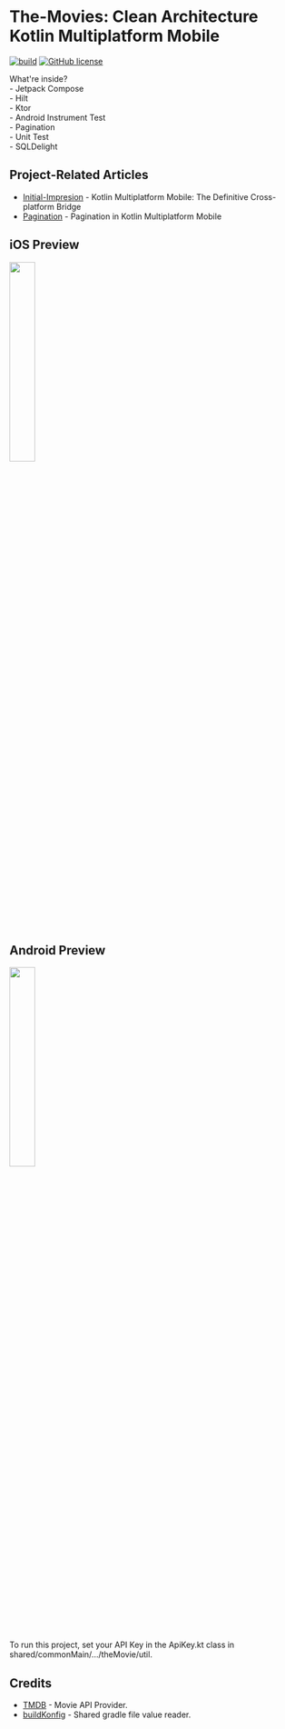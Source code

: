 The-Movies: Clean Architecture Kotlin Multiplatform Mobile
==========
[![build](https://github.com/annasta13/The-Movies/actions/workflows/gradle.yml/badge.svg)](https://github.com/annasta13/The-Movies/actions/workflows/gradle.yml)
[![GitHub license](https://img.shields.io/github/license/annasta13/The-Movies.svg?style=plastic)](https://github.com/annasta13/The-Movies/blob/main/LICENSE)
<p>What're inside?
<br>- Jetpack Compose
<br>- Hilt
<br>- Ktor
<br>- Android Instrument Test
<br>- Pagination
<br>- Unit Test
<br>- SQLDelight
</p>

## Project-Related Articles
- [Initial-Impresion][3] - Kotlin Multiplatform Mobile: The Definitive Cross-platform Bridge
- [Pagination][4] - Pagination in Kotlin Multiplatform Mobile

## iOS Preview
<p><img src="https://raw.githubusercontent.com/annasta13/The-Movies/main/The-Movie-Screenshot-iOS.gif" width=30% height=30%></p>

## Android Preview
<p><img src="https://raw.githubusercontent.com/annasta13/The-Movies/main/The-Movie-Screenshot-Android.gif" width=30% height=30%></p>
<p>To run this project, set your API Key in the ApiKey.kt class in shared/commonMain/.../theMovie/util.</p>

## Credits
- [TMDB][1] - Movie API Provider.
- [buildKonfig][2] - Shared gradle file value reader.

[1]: https://www.themoviedb.org/documentation/api
[2]: https://github.com/yshrsmz/BuildKonfig
[3]: https://betterprogramming.pub/kotlin-multiplatform-mobile-is-it-a-comfortable-bridge-fb724a9f3a0c
[4]: https://betterprogramming.pub/pagination-in-kotlin-multiplatform-mobile-a96f21e71668?source=your_stories_page-------------------------------------
